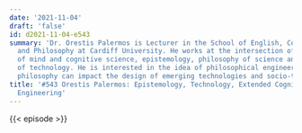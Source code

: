 ```yaml
---
date: '2021-11-04'
draft: 'false'
id: d2021-11-04-e543
summary: 'Dr. Orestis Palermos is Lecturer in the School of English, Communication
  and Philosophy at Cardiff University. He works at the intersection of philosophy
  of mind and cognitive science, epistemology, philosophy of science and philosophy
  of technology. He is interested in the idea of philosophical engineering: the way
  philosophy can impact the design of emerging technologies and socio-technical systems.'
title: '#543 Orestis Palermos: Epistemology, Technology, Extended Cognition, and Philosophical
  Engineering'
---
```

{{< episode >}}
